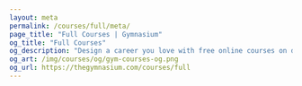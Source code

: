 ```yaml
---
layout: meta
permalink: /courses/full/meta/
page_title: "Full Courses | Gymnasium"
og_title: "Full Courses"
og_description: "Design a career you love with free online courses on design, development, accessibility, prototyping, UX, and career skills."
og_art: /img/courses/og/gym-courses-og.png
og_url: https://thegymnasium.com/courses/full
---
```

